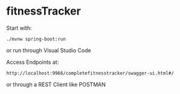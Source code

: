 # fitnessTracker




Start with:

`./mvnw spring-boot:run`

or run through Visual Studio Code



Access Endpoints at:

`http://localhost:9966/completefitnesstracker/swagger-ui.html#/`

or through a REST Client like POSTMAN
